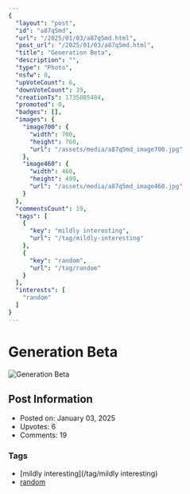 ```yaml
---
{
  "layout": "post",
  "id": "a87q5md",
  "url": "/2025/01/03/a87q5md.html",
  "post_url": "/2025/01/03/a87q5md.html",
  "title": "Generation Beta",
  "description": "",
  "type": "Photo",
  "nsfw": 0,
  "upVoteCount": 6,
  "downVoteCount": 39,
  "creationTs": 1735885484,
  "promoted": 0,
  "badges": [],
  "images": {
    "image700": {
      "width": 700,
      "height": 760,
      "url": "/assets/media/a87q5md_image700.jpg"
    },
    "image460": {
      "width": 460,
      "height": 499,
      "url": "/assets/media/a87q5md_image460.jpg"
    }
  },
  "commentsCount": 19,
  "tags": [
    {
      "key": "mildly interesting",
      "url": "/tag/mildly-interesting"
    },
    {
      "key": "random",
      "url": "/tag/random"
    }
  ],
  "interests": [
    "random"
  ]
}
---
```


# Generation Beta

![Generation Beta](/assets/media/a87q5md_image700.jpg)

## Post Information

- Posted on: January 03, 2025
- Upvotes: 6
- Comments: 19

### Tags

- [mildly interesting](/tag/mildly interesting)
- [random](/tag/random)
